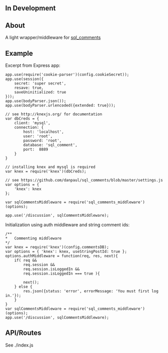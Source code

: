 ## In Development

## About
A light wrapper/middleware for [sql_comments](https://github.com/danpaul/sql_comments)

## Example
Excerpt from Express app:

```
app.use(require('cookie-parser')(config.cookieSecret)); 
app.use(session({
    secret: 'super secret',
    resave: true,
    saveUninitialized: true
}));
app.use(bodyParser.json());
app.use(bodyParser.urlencoded({extended: true}));

// see http://knexjs.org/ for documentation
var dbCreds = {
    client: 'mysql',
    connection: {
        host: 'localhost',
        user: 'root',
        password: 'root',
        database: 'sql_comment',
        port:  8889
    }
}

// installing knex and mysql is required
var knex = require('knex')(dbCreds);

// see https://github.com/danpaul/sql_comments/blob/master/settings.js
var options = {
    'knex': knex
};

var sqlCommentsMiddleware = require('sql_comments_middleware')(options);

app.use('/discussion', sqlCommentsMiddleware);
```

Initialization using auth middleware and string comment ids:
```
/** 
*   Commenting middleware
*/
var knex = require('knex')(config.commentsDB);
var options = { 'knex': knex, useStringPostId: true };
options.authMiddleware = function(req, res, next){
    if( req &&
        req.session &&
        req.session.isLoggedIn &&
        req.session.isLoggedIn === true ){

        next();
    } else {
        res.json({status: 'error', errorMessage: 'You must first log in.'});
    }
}
var sqlCommentsMiddleware = require('sql_comments_middleware')(options);
app.use('/discussion', sqlCommentsMiddleware);
```



## API/Routes
See ./index.js